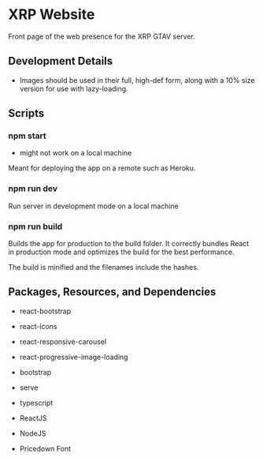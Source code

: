 # XRP Website
Front page of the web presence for the XRP GTAV server.

## Development Details
* Images should be used in their full, high-def form, along with a 10% size version for use with lazy-loading.

## Scripts
### **npm start**
* might not work on a local machine

Meant for deploying the app on a remote such as Heroku.

### **npm run dev**
Run server in development mode on a local machine

### **npm run build**
Builds the app for production to the build folder.
It correctly bundles React in production mode and optimizes the build for the best performance.

The build is minified and the filenames include the hashes.


## Packages, Resources, and Dependencies

 - react-bootstrap
 - react-icons
 - react-responsive-carousel
 - react-progressive-image-loading
 - bootstrap
 - serve
 - typescript

 - ReactJS
 - NodeJS

 - Pricedown Font
